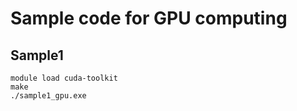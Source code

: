# Sample code for GPU computing 

## Sample1


	module load cuda-toolkit
	make
	./sample1_gpu.exe



